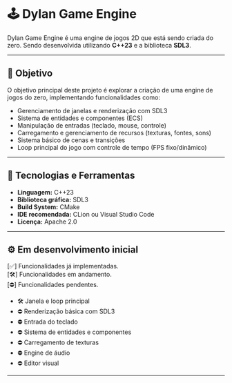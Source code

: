 # 🕹️ Dylan Game Engine

Dylan Game Engine é uma engine de jogos 2D que está sendo criada do zero.
Sendo desenvolvida utilizando **C++23** e a biblioteca **SDL3**.

---

## 🚀 Objetivo

O objetivo principal deste projeto é explorar a criação de uma engine de jogos do zero, implementando funcionalidades como:

- Gerenciamento de janelas e renderização com SDL3
- Sistema de entidades e componentes (ECS)
- Manipulação de entradas (teclado, mouse, controle)
- Carregamento e gerenciamento de recursos (texturas, fontes, sons)
- Sistema básico de cenas e transições
- Loop principal do jogo com controle de tempo (FPS fixo/dinâmico)

---

## 🧰 Tecnologias e Ferramentas

- **Linguagem:** C++23
- **Biblioteca gráfica:** SDL3
- **Build System:** CMake
- **IDE recomendada:** CLion ou Visual Studio Code
- **Licença:** Apache 2.0

---

## ⚙️ Em desenvolvimento inicial

[✅] Funcionalidades já implementadas.  
[🛠️] Funcionalidades em andamento.  
[⛔️] Funcionalidades pendentes.  

- 🛠️ Janela e loop principal
- ⛔️ Renderização básica com SDL3
- ⛔️ Entrada do teclado
- ⛔️ Sistema de entidades e componentes
- ⛔️ Carregamento de texturas
- ⛔️ Engine de áudio
- ⛔️ Editor visual

---
